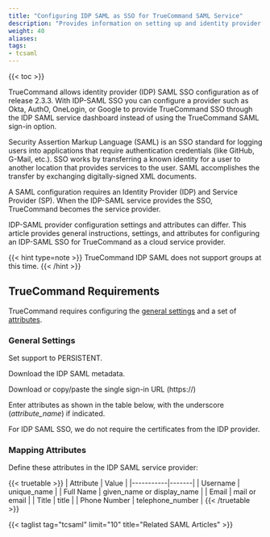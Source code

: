 ```yaml
---
title: "Configuring IDP SAML as SSO for TrueCommand SAML Service"
description: "Provides information on setting up and identity provider (IDP) SAML provider as SSO for TrueCommand SAML service."
weight: 40
aliases:
tags:
- tcsaml
---
```


{{< toc >}}

TrueCommand allows identity provider (IDP) SAML SSO configuration as of release 2.3.3.
With IDP-SAML SSO you can configure a provider such as Okta, AuthO, OneLogin, or Google to provide TrueCommand SSO through the IDP SAML service dashboard instead of using the TrueCommand SAML sign-in option. 

Security Assertion Markup Language (SAML) is an SSO standard for logging users into applications that require authentication credentials (like GitHub, G-Mail, etc.). 
SSO works by transferring a known identity for a user to another location that provides services to the user. 
SAML accomplishes the transfer by exchanging digitally-signed XML documents. 

A SAML configuration requires an Identity Provider (IDP) and Service Provider (SP). When the IDP-SAML service provides the SSO, TrueCommand becomes the service provider. 

IDP-SAML provider configuration settings and attributes can differ. 
This article provides general instructions, settings, and attributes for configuring an IDP-SAML SSO for TrueCommand as a cloud service provider. 

{{< hint type=note >}}
TrueCommand IDP SAML does not support groups at this time.
{{< /hint >}}

## TrueCommand Requirements

TrueCommand requires configuring the [general settings](#general-settings) and a set of [attributes](#mapping-attributes).

### General Settings

Set support to PERSISTENT.

Download the IDP SAML metadata.

Download or copy/paste the single sign-in URL (https://)

Enter attributes as shown in the table below, with the underscore (*attribute_name*) if indicated.

For IDP SAML SSO, we do not require the certificates from the IDP provider.

### Mapping Attributes
Define these attributes in the IDP SAML service provider:

{{< truetable >}}
| Attribute | Value |
|-----------|-------|
| Username | unique_name |
| Full Name | given_name or display_name |
| Email | mail or email |
| Title | title |
| Phone Number | telephone_number |
{{< /truetable >}}

{{< taglist tag="tcsaml" limit="10" title="Related SAML Articles" >}}
